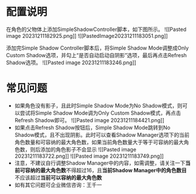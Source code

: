 # 配置说明
在角色的父物体上添加SimpleShadowController脚本，如下图所示。
![[Pasted image 20231211182925.png]]
![[PastedImage20231211183051.png]]

添加完Simple Shadow Controller脚本后，将Simple Shadow Mode调整成Only Custom Shadow选项，并勾上“是否自动启动自阴影”选项，最后再点击Refresh Shadow选项。
![[Pasted image 20231211183246.png]]
# 常见问题
- 如果角色没有影子，且此时Simple Shadow Mode为No Shadow模式，则可以尝试将Simple Shadow Mode调为Only Custom Shadow模式，再点击Refresh Shadow即可。
![[Pasted image 20231211184421.png]]
- 如果点击Refresh Shadow按钮后，Simple Shadow Mode跳转到No Shadow模式，且不出现阴影。此时可以查看Shadow Manager选项下的当前角色数量和可容纳的最大角色数，如果当前角色数量大于等于可容纳的最大角色数，则后添加的角色影子不会显示
![[Pasted image 20231211183722.png]]
![[Pasted image 20231211183749.png]]
- 注意，不建议自行调整Shadow Manager中的内容，如需调整，请关注一下**当前可容纳的最大角色数**不得超过16，且**当前Shadow Manager中的角色数目**不应该超过**当前可以容纳的最大角色数**
- 如有其它问题可企业微信咨询：王千一